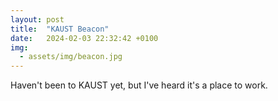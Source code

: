 ```yaml
---
layout: post
title:  "KAUST Beacon"
date:   2024-02-03 22:32:42 +0100
img: 
  - assets/img/beacon.jpg
---
```

Haven't been to KAUST yet, but I've heard it's a place to work.
